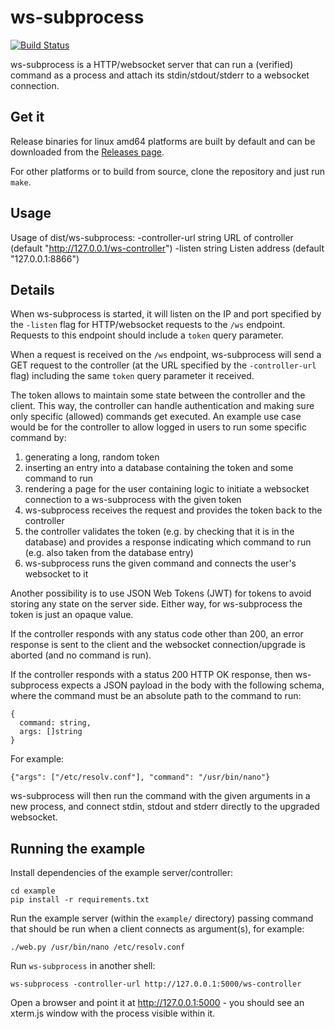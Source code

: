 # ws-subprocess

[![Build Status](https://api.travis-ci.org/bwalex/ws-subprocess.svg?branch=master)](https://travis-ci.org/bwalex/ws-subprocess)

ws-subprocess is a HTTP/websocket server that can run a (verified) command as a process and attach its stdin/stdout/stderr to a websocket connection.


## Get it

Release binaries for linux amd64 platforms are built by default and can be downloaded from the [Releases page](https://github.com/bwalex/ws-subprocess/releases).

For other platforms or to build from source, clone the repository and just run `make`.


## Usage

Usage of dist/ws-subprocess:
  -controller-url string
    	URL of controller (default "http://127.0.0.1/ws-controller")
  -listen string
    	Listen address (default "127.0.0.1:8866")


## Details

When ws-subprocess is started, it will listen on the IP and port specified by the `-listen` flag for HTTP/websocket requests to the `/ws` endpoint. Requests to this endpoint should include a `token` query parameter.

When a request is received on the `/ws` endpoint, ws-subprocess will send a GET request to the controller (at the URL specified by the `-controller-url` flag) including the same `token` query parameter it received.

The token allows to maintain some state between the controller and the client. This way, the controller can handle authentication and making sure only specific (allowed) commands get executed. An example use case would be for the controller to allow logged in users to run some specific command by:

 1) generating a long, random token
 2) inserting an entry into a database containing the token and some command to run
 3) rendering a page for the user containing logic to initiate a websocket connection to a ws-subprocess with the given token
 4) ws-subprocess receives the request and provides the token back to the controller
 5) the controller validates the token (e.g. by checking that it is in the database) and provides a response indicating which command to run (e.g. also taken from the database entry)
 6) ws-subprocess runs the given command and connects the user's websocket to it

Another possibility is to use JSON Web Tokens (JWT) for tokens to avoid storing any state on the server side. Either way, for ws-subprocess the token is just an opaque value.

If the controller responds with any status code other than 200, an error response is sent to the client and the websocket connection/upgrade is aborted (and no command is run).

If the controller responds with a status 200 HTTP OK response, then ws-subprocess expects a JSON payload in the body with the following schema, where the command must be an absolute path to the command to run:

    {
      command: string,
      args: []string
    }

For example:

    {"args": ["/etc/resolv.conf"], "command": "/usr/bin/nano"}

ws-subprocess will then run the command with the given arguments in a new process, and connect stdin, stdout and stderr directly to the upgraded websocket.


## Running the example

Install dependencies of the example server/controller:

    cd example
    pip install -r requirements.txt

Run the example server (within the `example/` directory) passing command that should be run when a client connects as argument(s), for example:

    ./web.py /usr/bin/nano /etc/resolv.conf

Run `ws-subprocess` in another shell:

    ws-subprocess -controller-url http://127.0.0.1:5000/ws-controller

Open a browser and point it at http://127.0.0.1:5000 - you should see an xterm.js window with the process visible within it.
